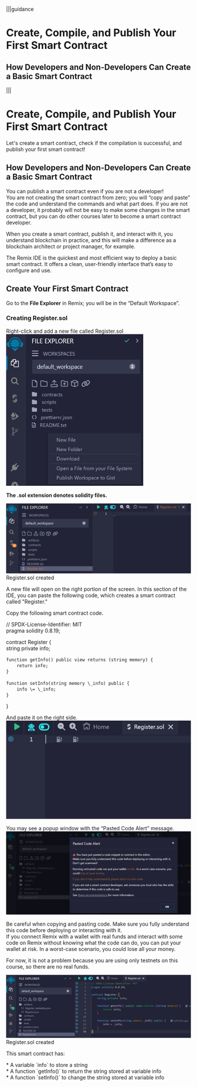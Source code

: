 |||guidance
# Create, Compile, and Publish Your First Smart Contract

## How Developers and Non-Developers Can Create a Basic Smart Contract

|||


# Create, Compile, and Publish Your First Smart Contract

Let's create a smart contract, check if the compilation is successful, and publish your first smart contract\!

## How Developers and Non-Developers Can Create a Basic Smart Contract

You can publish a smart contract even if you are not a developer\!  
You are not creating the smart contract from zero; you will “copy and paste” the code and understand the commands and what part does. If you are not a developer, it probably will not be easy to make some changes in the smart contract, but you can do other courses later to become a smart contract developer.

When you create a smart contract, publish it, and interact with it, you understand blockchain in practice, and this will make a difference as a blockchain architect or project manager, for example.

The Remix IDE is the quickest and most efficient way to deploy a basic smart contract. It offers a clean, user-friendly interface that’s easy to configure and use.

## Create Your First Smart Contract

Go to the **File Explorer** in Remix; you will be in the “Default Workspace”. 

### Creating Register.sol

Right-click and add a new file called Register.sol  
![](.guides/img/03/image10.png)

**The .sol extension denotes solidity files.**

![](.guides/img/03/image11.png)Register.sol created

A new file will open on the right portion of the screen. In this section of the IDE, you can paste the following code, which creates a smart contract called "Register."

Copy the following smart contract code.

// SPDX-License-Identifier: MIT  
pragma solidity 0.8.19;

contract Register {  
    string private info;  
     
    function getInfo() public view returns (string memory) {  
        return info;  
    }

    function setInfo(string memory \_info) public {  
        info \= \_info;  
    }  
}

And paste it on the right side.  
![](.guides/img/03/image12.png)

You may see a popup window with the “Pasted Code Alert” message.  
![](.guides/img/03/image13.png)

Be careful when copying and pasting code. Make sure you fully understand this code before deploying or interacting with it.   
If you connect Remix with a wallet with real funds and interact with some code on Remix without knowing what the code can do, you can put your wallet at risk. In a worst-case scenario, you could lose all your money.  
 

For now, it is not a problem because you are using only testnets on this course, so there are no real funds.

![](.guides/img/03/image14.png)  
Register.sol created

This smart contract has:

\* A variable \`info\` to store a string  
\* A function \`getInfo()\` to return the string stored at variable info  
\* A function \`setInfo()\` to change the string stored at variable info
